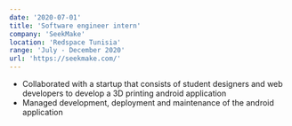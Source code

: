 ```yaml
---
date: '2020-07-01'
title: 'Software engineer intern'
company: 'SeekMake'
location: 'Redspace Tunisia'
range: 'July - December 2020'
url: 'https://seekmake.com/'
---
```


- Collaborated with a startup that consists of student designers and web developers to develop a 3D printing android application
- Managed development, deployment and maintenance of the android application
